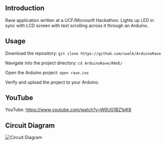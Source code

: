## Introduction

Rave application written at a UCF/Microsoft Hackathon. Lights up LED in sync with LCD screen with text scrolling across it through an Arduino.

## Usage

Download the repository: `git clone https://github.com/cwalk/ArduinoRave`

Navigate into the project directory: `cd ArduinoRave/RAVE/`

Open the Arduino project: `open rave.ino`

Verify and upload the project to your Arduino.

## YouTube

YouTube: https://www.youtube.com/watch?v=W6UG1BZ1pK8

## Circuit Diagram

![Circuit Diagram](/Circuit.png?raw=true "Circuit Diagram")
